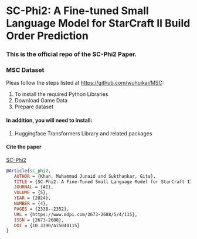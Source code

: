 # SC-Phi2: A Fine-tuned Small Language Model for StarCraft II Build Order Prediction 
### This is the official repo of the SC-Phi2 Paper. 

### MSC Dataset 
Pleas follow the steps listed at https://github.com/wuhuikai/MSC:
1. To install the required Python Libraries
2. Download Game Data
3. Prepare dataset

#### In addition, you will need to install:
1. Huggingface Transformers Library and related packages

   


#### Cite the paper
[SC-Phi2](https://www.mdpi.com/2673-2688/5/4/115)

```bibtex
@Article{sc_phi2,
   AUTHOR = {Khan, Muhammad Junaid and Sukthankar, Gita},
   TITLE = {SC-Phi2: A Fine-Tuned Small Language Model for StarCraft II Build Order Prediction},
   JOURNAL = {AI},
   VOLUME = {5},
   YEAR = {2024},
   NUMBER = {4},
   PAGES = {2338--2352},
   URL = {https://www.mdpi.com/2673-2688/5/4/115},
   ISSN = {2673-2688},
   DOI = {10.3390/ai5040115}
}


